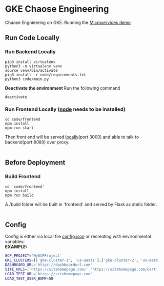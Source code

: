 # GKE Chaose Engineering
Chaose Engnieering on GKE. Running the [Microservices demo](https://github.com/GoogleCloudPlatform/microservices-demo)

## Run Code Locally
### Run Backend Locally
```
pip3 install virtualenv
python3 -m virtualenv venv
source venv/bin/activate
pip3 install -r code/requirements.txt
python3 code/main.py
```
**Deactivate the environment** 
Run the following command
```
deactivate
```
### Run Frontend Locally ([node](https://nodejs.org/en/) needs to be installed)
```
cd code/frontend
npm install
npm run start
```
Then front end will be served [locally](http://localhost:3000)(port 3000) and able to talk to backend(port 8080) over proxy.<br /><br />

## Before Deployment
### Build Frontend
```
cd 'code/frontend'
npm install
npm run build
```
A /build folder will be built in 'frontend' and served by Flask as static folder.<br /><br />

## Config
Config is either via local file [config.json](code/config.json) or recreating with environmental variables:<br />
**EXAMPLE:**
```bash
GCP_PROJECT='MyGCPProject'
GKE_CLUSTERS=[['gke-cluster-1', 'us-west1'],['gke-cluster-2', 'us-east1']]
DASHBOARD_URL='https://dashboardurl.com'
SITE_URLS=['https://sitehomepage.com/','https://sitehomepage.com/cart','https://sitehomepage.com/product/123']
LOAD_TEST_URL='https://sitehomepage.com'
LOAD_TEST_USER_BUMP=50
```
